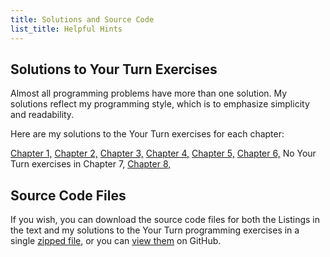 ```yaml
---
title: Solutions and Source Code
list_title: Helpful Hints
---
```


## Solutions to Your Turn Exercises
Almost all programming problems have more than one solution. My solutions reflect my programming style, which is to emphasize simplicity and readability.

Here are my solutions to the Your Turn exercises for each chapter:

[Chapter 1,](./yt_ch01.md)
[Chapter 2,](./yt_ch02.md)
[Chapter 3,](./yt_ch03.md)
[Chapter 4,](./yt_ch04.md)
[Chapter 5,](./yt_ch05.md)
[Chapter 6,](./yt_ch06.md)
No Your Turn exercises in Chapter 7,
[Chapter 8,](./yt_ch08.md)

## Source Code Files
If you wish, you can download the source code files for both the Listings in the text and my solutions to the Your Turn programming exercises in a single
[zipped file](https://github.com/rgplantz/itco_x86-64/zipball/main/),
or you can [view them](https://github.com/rgplantz/itco_x86-64/) on GitHub.
